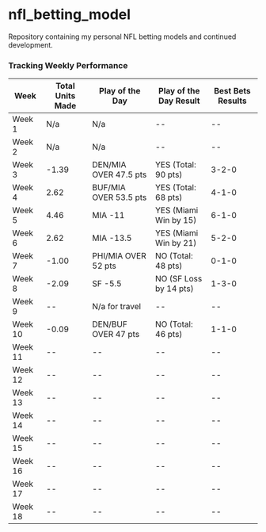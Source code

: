 # nfl_betting_model
Repository containing my personal NFL betting models and continued development.

### Tracking Weekly Performance

| Week    | Total Units Made | Play of the Day       | Play of the Day Result | Best Bets Results |
| ------- | ---------------- | --------------------- | ---------------------- | ----------------- |
| Week 1  | N/a              | N/a                   | --                     | --                |
| Week 2  | N/a              | N/a                   | --                     | --                |
| Week 3  | -1.39            | DEN/MIA OVER 47.5 pts | YES (Total: 90 pts)    | 3-2-0             |
| Week 4  | 2.62             | BUF/MIA OVER 53.5 pts | YES (Total: 68 pts)    | 4-1-0             |
| Week 5  | 4.46             | MIA -11               | YES (Miami Win by 15)  | 6-1-0             |
| Week 6  | 2.62             | MIA -13.5             | YES (Miami Win by 21)  | 5-2-0             |
| Week 7  | -1.00            | PHI/MIA OVER 52 pts   | NO (Total: 48 pts)     | 0-1-0             |
| Week 8  | -2.09            | SF -5.5               | NO (SF Loss by 14 pts) | 1-3-0             |
| Week 9  | --               | N/a for travel        | --                     | --                |
| Week 10 | -0.09            | DEN/BUF OVER 47 pts   | NO (Total: 46 pts)     | 1-1-0             |
| Week 11 | --               | --                    | --                     | --                |
| Week 12 | --               | --                    | --                     | --                |
| Week 13 | --               | --                    | --                     | --                |
| Week 14 | --               | --                    | --                     | --                |
| Week 15 | --               | --                    | --                     | --                |
| Week 16 | --               | --                    | --                     | --                |
| Week 17 | --               | --                    | --                     | --                |
| Week 18 | --               | --                    | --                     | --                |
